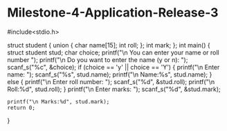 # Milestone-4-Application-Release-3
#include<stdio.h>

struct student
{
	union 
	{
		char name[15];
		int roll;
	};
	int mark;
};
int main()
{
	struct student stud;
	char choice;
	printf("\n You can enter your name or roll number ");
	printf("\n Do you want to enter the name (y or n): ");
	scanf_s("%c", &choice);
	if (choice == 'y' || choice == 'Y')
	{
		printf("\n Enter name: ");
		scanf_s("%s", stud.name);
		printf("\n Name:%s", stud.name);
	}
	else
	{
		printf("\n Enter roll number: ");
		scanf_s("%d", &stud.roll);
		printf("\n Roll:%d", stud.roll);
	}
	printf("\n Enter marks: ");
	scanf_s("%d", &stud.mark);
	
	printf("\n Marks:%d", stud.mark);
	return 0;
}
